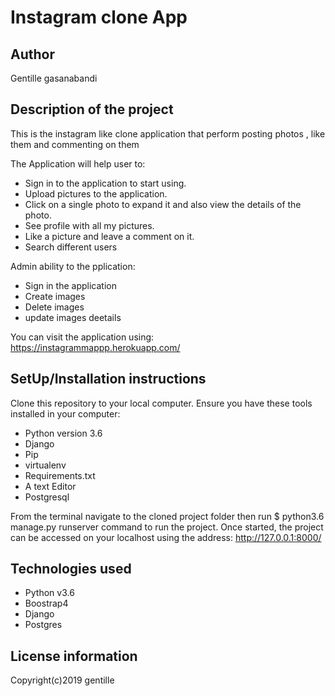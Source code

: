 # Instagram clone App

## Author

Gentille gasanabandi

## Description of the project

This is the instagram like clone  application that perform posting photos , like them and commenting on them

The Application will help user to:
- Sign in to the application to start using.
- Upload pictures to the application.
- Click on a single photo to expand it and also view the details of the photo.
- See  profile with all my pictures.
- Like a picture and leave a comment on it.
- Search different users

Admin ability to the pplication:

- Sign in the application
- Create images
- Delete images
- update images deetails 


You can visit the application using: https://instagrammappp.herokuapp.com/

## SetUp/Installation instructions

Clone this repository to your local computer.
Ensure you have these tools installed in your computer:
* Python version 3.6 
* Django
* Pip
* virtualenv
* Requirements.txt
* A text  Editor
* Postgresql


From the terminal navigate to the cloned project folder  then run $ python3.6 manage.py runserver command  to run the  project.
Once started, the project can be accessed on your localhost using the address: http://127.0.0.1:8000/

## Technologies used

* Python v3.6
* Boostrap4
* Django
* Postgres

## License information
  
Copyright(c)2019 gentille
